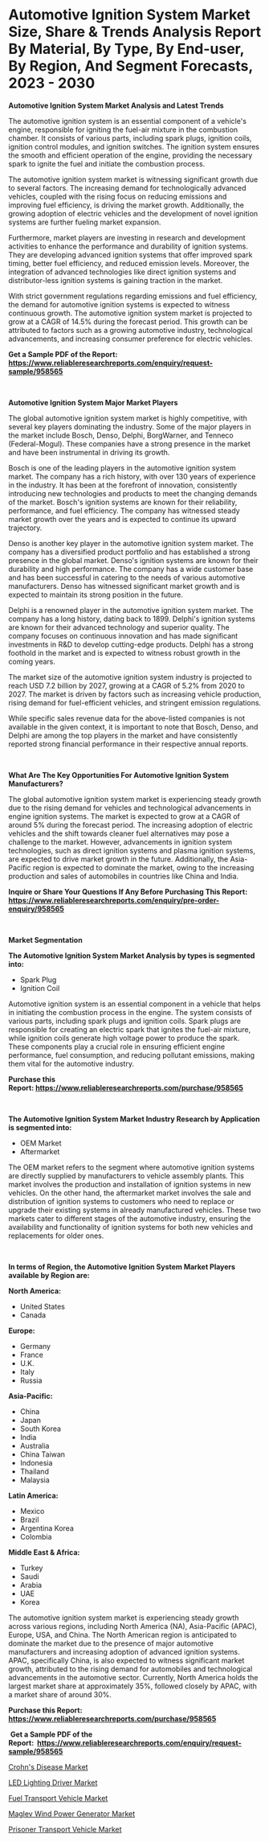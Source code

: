 <p><h1>Automotive Ignition System Market Size, Share & Trends Analysis Report By Material, By Type, By End-user, By Region, And Segment Forecasts, 2023 - 2030</h1></p><p><strong>Automotive Ignition System Market Analysis and Latest Trends</strong></p>
<p><p>The automotive ignition system is an essential component of a vehicle's engine, responsible for igniting the fuel-air mixture in the combustion chamber. It consists of various parts, including spark plugs, ignition coils, ignition control modules, and ignition switches. The ignition system ensures the smooth and efficient operation of the engine, providing the necessary spark to ignite the fuel and initiate the combustion process.</p><p>The automotive ignition system market is witnessing significant growth due to several factors. The increasing demand for technologically advanced vehicles, coupled with the rising focus on reducing emissions and improving fuel efficiency, is driving the market growth. Additionally, the growing adoption of electric vehicles and the development of novel ignition systems are further fueling market expansion.</p><p>Furthermore, market players are investing in research and development activities to enhance the performance and durability of ignition systems. They are developing advanced ignition systems that offer improved spark timing, better fuel efficiency, and reduced emission levels. Moreover, the integration of advanced technologies like direct ignition systems and distributor-less ignition systems is gaining traction in the market.</p><p>With strict government regulations regarding emissions and fuel efficiency, the demand for automotive ignition systems is expected to witness continuous growth. The automotive ignition system market is projected to grow at a CAGR of 14.5% during the forecast period. This growth can be attributed to factors such as a growing automotive industry, technological advancements, and increasing consumer preference for electric vehicles.</p></p>
<p><strong>Get a Sample PDF of the Report:&nbsp; <a href="https://www.reliableresearchreports.com/enquiry/request-sample/958565">https://www.reliableresearchreports.com/enquiry/request-sample/958565</a></strong></p>
<p>&nbsp;</p>
<p><strong>Automotive Ignition System Major Market Players</strong></p>
<p><p>The global automotive ignition system market is highly competitive, with several key players dominating the industry. Some of the major players in the market include Bosch, Denso, Delphi, BorgWarner, and Tenneco (Federal-Mogul). These companies have a strong presence in the market and have been instrumental in driving its growth.</p><p>Bosch is one of the leading players in the automotive ignition system market. The company has a rich history, with over 130 years of experience in the industry. It has been at the forefront of innovation, consistently introducing new technologies and products to meet the changing demands of the market. Bosch's ignition systems are known for their reliability, performance, and fuel efficiency. The company has witnessed steady market growth over the years and is expected to continue its upward trajectory.</p><p>Denso is another key player in the automotive ignition system market. The company has a diversified product portfolio and has established a strong presence in the global market. Denso's ignition systems are known for their durability and high performance. The company has a wide customer base and has been successful in catering to the needs of various automotive manufacturers. Denso has witnessed significant market growth and is expected to maintain its strong position in the future.</p><p>Delphi is a renowned player in the automotive ignition system market. The company has a long history, dating back to 1899. Delphi's ignition systems are known for their advanced technology and superior quality. The company focuses on continuous innovation and has made significant investments in R&D to develop cutting-edge products. Delphi has a strong foothold in the market and is expected to witness robust growth in the coming years.</p><p>The market size of the automotive ignition system industry is projected to reach USD 7.2 billion by 2027, growing at a CAGR of 5.2% from 2020 to 2027. The market is driven by factors such as increasing vehicle production, rising demand for fuel-efficient vehicles, and stringent emission regulations.</p><p>While specific sales revenue data for the above-listed companies is not available in the given context, it is important to note that Bosch, Denso, and Delphi are among the top players in the market and have consistently reported strong financial performance in their respective annual reports.</p></p>
<p>&nbsp;</p>
<p><strong>What Are The Key Opportunities For Automotive Ignition System Manufacturers?</strong></p>
<p><p>The global automotive ignition system market is experiencing steady growth due to the rising demand for vehicles and technological advancements in engine ignition systems. The market is expected to grow at a CAGR of around 5% during the forecast period. The increasing adoption of electric vehicles and the shift towards cleaner fuel alternatives may pose a challenge to the market. However, advancements in ignition system technologies, such as direct ignition systems and plasma ignition systems, are expected to drive market growth in the future. Additionally, the Asia-Pacific region is expected to dominate the market, owing to the increasing production and sales of automobiles in countries like China and India.</p></p>
<p><strong>Inquire or Share Your Questions If Any Before Purchasing This Report: <a href="https://www.reliableresearchreports.com/enquiry/pre-order-enquiry/958565">https://www.reliableresearchreports.com/enquiry/pre-order-enquiry/958565</a></strong></p>
<p>&nbsp;</p>
<p><strong>Market Segmentation</strong></p>
<p><strong>The Automotive Ignition System Market Analysis by types is segmented into:</strong></p>
<p><ul><li>Spark Plug</li><li>Ignition Coil</li></ul></p>
<p><p>Automotive ignition system is an essential component in a vehicle that helps in initiating the combustion process in the engine. The system consists of various parts, including spark plugs and ignition coils. Spark plugs are responsible for creating an electric spark that ignites the fuel-air mixture, while ignition coils generate high voltage power to produce the spark. These components play a crucial role in ensuring efficient engine performance, fuel consumption, and reducing pollutant emissions, making them vital for the automotive industry.</p></p>
<p><strong>Purchase this Report:&nbsp;<a href="https://www.reliableresearchreports.com/purchase/958565">https://www.reliableresearchreports.com/purchase/958565</a></strong></p>
<p>&nbsp;</p>
<p><strong>The Automotive Ignition System Market Industry Research by Application is segmented into:</strong></p>
<p><ul><li>OEM Market</li><li>Aftermarket</li></ul></p>
<p><p>The OEM market refers to the segment where automotive ignition systems are directly supplied by manufacturers to vehicle assembly plants. This market involves the production and installation of ignition systems in new vehicles. On the other hand, the aftermarket market involves the sale and distribution of ignition systems to customers who need to replace or upgrade their existing systems in already manufactured vehicles. These two markets cater to different stages of the automotive industry, ensuring the availability and functionality of ignition systems for both new vehicles and replacements for older ones.</p></p>
<p>&nbsp;</p>
<p><strong>In terms of Region, the Automotive Ignition System Market Players available by Region are:</strong></p>
<p>
    <p> <strong> North America: </strong>
        <ul>
            <li>United States</li>
            <li>Canada</li>
        </ul>
        </p> 
    <p> <strong> Europe: </strong>
        <ul>
            <li>Germany</li>
            <li>France</li>
            <li>U.K.</li>
            <li>Italy</li>
            <li>Russia</li>
        </ul>
        </p> 
    <p> <strong> Asia-Pacific: </strong>
        <ul>
            <li>China</li>
            <li>Japan</li>
            <li>South Korea</li>
            <li>India</li>
            <li>Australia</li>
            <li>China Taiwan</li>
            <li>Indonesia</li>
            <li>Thailand</li>
            <li>Malaysia</li>
        </ul>
        </p> 
    <p> <strong> Latin America: </strong>
        <ul>
            <li>Mexico</li>
            <li>Brazil</li>
            <li>Argentina Korea</li>
            <li>Colombia</li>
        </ul>
        </p> 
    <p> <strong> Middle East & Africa: </strong>
        <ul>
            <li>Turkey</li>
            <li>Saudi</li>
            <li>Arabia</li>
            <li>UAE</li>
            <li>Korea</li>
        </ul>
    </p>
    </p>
<p><p>The automotive ignition system market is experiencing steady growth across various regions, including North America (NA), Asia-Pacific (APAC), Europe, USA, and China. The North American region is anticipated to dominate the market due to the presence of major automotive manufacturers and increasing adoption of advanced ignition systems. APAC, specifically China, is also expected to witness significant market growth, attributed to the rising demand for automobiles and technological advancements in the automotive sector. Currently, North America holds the largest market share at approximately 35%, followed closely by APAC, with a market share of around 30%.</p></p>
<p><strong>Purchase this Report: <a href="https://www.reliableresearchreports.com/purchase/958565">https://www.reliableresearchreports.com/purchase/958565</a></strong></p>
<p>&nbsp;<strong>Get a Sample PDF of the Report:&nbsp;&nbsp;<a href="https://www.reliableresearchreports.com/enquiry/request-sample/958565">https://www.reliableresearchreports.com/enquiry/request-sample/958565</a></strong></p>
<p><strong></strong></p>
<p><p><a href="https://www.linkedin.com/pulse/crohns-disease-market-share-amp-new-trends-analysis-report-xbvof/">Crohn's Disease Market</a></p><p><a href="https://medium.com/@raymondgray765/analyzing-led-lighting-driver-market-global-industry-perspective-and-forecast-2023-to-2030-17b07f934a9b">LED Lighting Driver Market</a></p><p><a href="https://github.com/abbypearson7765/Market-Research-Report-List-1/blob/main/fuel-transport-vehicle-market.md">Fuel Transport Vehicle Market</a></p><p><a href="https://medium.com/@jonatanjast6362/maglev-wind-power-generator-market-the-key-to-successful-business-strategy-forecast-till-2030-fdf5b3d8fce9">Maglev Wind Power Generator Market</a></p><p><a href="https://github.com/dziulagalemab/Market-Research-Report-List-1/blob/main/prisoner-transport-vehicle-market.md">Prisoner Transport Vehicle Market</a></p></p>
